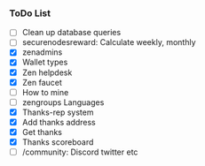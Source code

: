 ### ToDo List
- [ ] Clean up database queries
- [ ] securenodesreward: Calculate weekly, monthly
- [X] zenadmins
- [X] Wallet types
- [X] Zen helpdesk
- [X] Zen faucet
- [ ] How to mine
- [ ] zengroups Languages
- [X] Thanks-rep system
- [X] Add thanks address
- [X] Get thanks
- [X] Thanks scoreboard
- [ ] /community: Discord twitter etc
